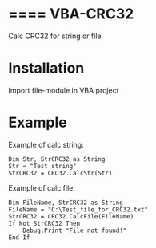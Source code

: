 ====
VBA-CRC32
====

Calc CRC32 for string or file

Installation
============

Import file-module in VBA project

Example
============

Example of calc string:

    Dim Str, StrCRC32 as String
    Str = "Test string"
    StrCRC32 = CRC32.CalcStr(Str)

Example of calc file:

    Dim FileName, StrCRC32 as String
    FileName = "C:\Test_file_for_CRC32.txt"
    StrCRC32 = CRC32.CalcFile(FileName)
    If Not StrCRC32 Then
        Debug.Print "File not found!"
    End If
